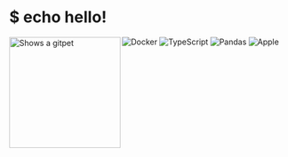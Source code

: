 # $ echo hello!
<picture>
  <source media="(prefers-color-scheme: dark)" srcset="https://gitpets.fly.dev/api?username=cassiusfive&petname=Kristofferson&theme=dark">
  <source media="(prefers-color-scheme: light)" srcset="https://gitpets.fly.dev/api?username=cassiusfive&petname=Kristofferson&theme=light">
  <img alt="Shows a gitpet" src="https://gitpets.fly.dev/api?username=cassiusfive&petname=Kristofferson" align="left" width="200px" padding-top="100px">
</picture>


![Docker](https://img.shields.io/badge/docker-%230db7ed.svg?style=for-the-badge&logo=docker&logoColor=white)
![TypeScript](https://img.shields.io/badge/typescript-%23007ACC.svg?style=for-the-badge&logo=typescript&logoColor=white)
![Pandas](https://img.shields.io/badge/pandas-%23150458.svg?style=for-the-badge&logo=pandas&logoColor=white)
![Apple](https://img.shields.io/badge/Apple-%23000000.svg?style=for-the-badge&logo=apple&logoColor=white)
